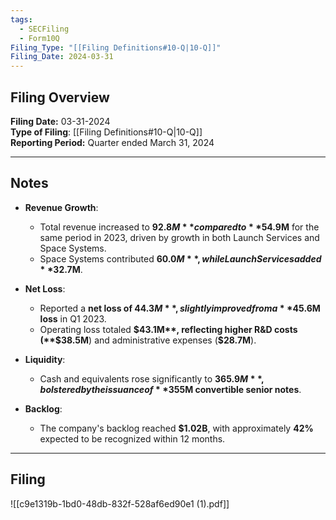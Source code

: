 ```yaml
---
tags:
  - SECFiling
  - Form10Q
Filing_Type: "[[Filing Definitions#10-Q|10-Q]]"
Filing_Date: 2024-03-31
---
```

## Filing Overview

**Filing Date:** 03-31-2024  
**Type of Filing**: [[Filing Definitions#10-Q|10-Q]]  
**Reporting Period:** Quarter ended March 31, 2024  

---
## Notes

- **Revenue Growth**:  
  - Total revenue increased to **$92.8M** compared to **$54.9M** for the same period in 2023, driven by growth in both Launch Services and Space Systems.  
  - Space Systems contributed **$60.0M**, while Launch Services added **$32.7M**.

- **Net Loss**:  
  - Reported a **net loss of $44.3M**, slightly improved from a **$45.6M loss** in Q1 2023.  
  - Operating loss totaled **$43.1M**, reflecting higher R&D costs (**$38.5M**) and administrative expenses (**$28.7M**).  

- **Liquidity**:  
  - Cash and equivalents rose significantly to **$365.9M**, bolstered by the issuance of **$355M convertible senior notes**.

- **Backlog**:  
  - The company's backlog reached **$1.02B**, with approximately **42%** expected to be recognized within 12 months.

---
## Filing

![[c9e1319b-1bd0-48db-832f-528af6ed90e1 (1).pdf]]
